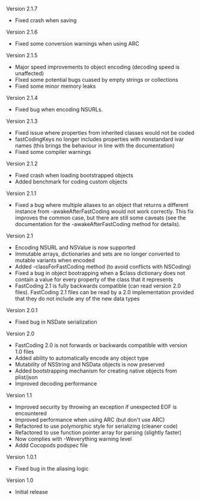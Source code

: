Version 2.1.7

- Fixed crash when saving

Version 2.1.6

- Fixed some conversion warnings when using ARC

Version 2.1.5

- Major speed improvements to object encoding (decoding speed is unaffected)
- FIxed some potential bugs cuased by empty strings or collections
- Fixed some minor memory leaks

Version 2.1.4

- Fixed bug when encoding NSURLs.

Version 2.1.3

- Fixed issue where properties from inherited classes would not be coded
- fastCodingKeys no longer includes properties with nonstandard ivar names (this brings the behaviour in line with the documentation)
- Fixed some compiler warnings

Version 2.1.2

- Fixed crash when loading bootstrapped objects
- Added benchmark for coding custom objects

Version 2.1.1

- Fixed a bug where multiple aliases to an object that returns a different instance from -awakeAfterFastCoding would not work correctly. This fix improves the common case, but there are still some caveats (see the documentation for the -awakeAfterFastCoding method for details).

Version 2.1

- Encoding NSURL and NSValue is now supported
- Immutable arrays, dictionaries and sets are no longer converted to mutable variants when encoded
- Added -classForFastCoding method (to avoid conflicts with NSCoding)
- Fixed a bug in object bootrapping when a $class dictionary does not contain a value for every property of the class that it represents
- FastCoding 2.1 is fully backwards compatible (can read version 2.0 files). FastCoding 2.1 files can be read by a 2.0 implementation provided that they do not include any of the new data types

Version 2.0.1

- Fixed bug in NSDate serialization

Version 2.0

- FastCoding 2.0 is not forwards or backwards compatible with version 1.0 files
- Added ability to automatically encode any object type
- Mutability of NSString and NSData objects is now preserved
- Added bootstrapping mechanism for creating native objects from plist/json
- Improved decoding performance

Version 1.1

- Improved security by throwing an exception if unexpected EOF is encountered
- Improved performance when using ARC (but don't use ARC)
- Refactored to use polymorphic style for serializing (cleaner code)
- Refactored to use function pointer array for parsing (slightly faster)
- Now complies with -Weverything warning level
- Addd Cocopods podspec file

Version 1.0.1

- Fixed bug in the aliasing logic

Version 1.0

- Initial release